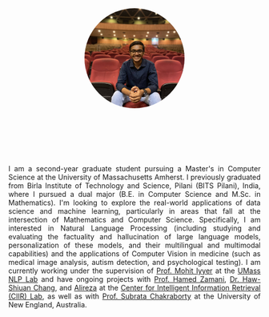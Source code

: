 <!-- Include Font Awesome CDN -->
<link href="https://cdnjs.cloudflare.com/ajax/libs/font-awesome/6.0.0-beta3/css/all.min.css" rel="stylesheet">

<!-- ![Picture](docs/assets/IMG_0450.JPG) -->
<img src="docs/assets/IMG_6547.jpg" style="border-radius: 50%; width: 200px; height: 200px; object-fit: cover; display: block; margin-left: auto; margin-right: auto;">
<!-- Icons with links -->
<div style="text-align: center; margin-top: 20px;">
  <a href="https://scholar.google.com/citations?user=wknj4_8AAAAJ&hl=en&authuser=1" target="_blank">
    <i class="fas fa-graduation-cap" style="font-size: 36px; margin-right: 20px;"></i>
  </a>

  <a href="https://github.com/06Anirudh24" target="_blank">
    <i class="fab fa-github" style="font-size: 36px; margin-right: 20px;"></i>
  </a>

  <a href="https://linkedin.com/in/anirudh-atmakuru-a8474b213" target="_blank">
    <i class="fab fa-linkedin" style="font-size: 36px; margin-right: 20px;"></i>
  </a>

  <a href="mailto:aatmakuru@umass.edu" target="_blank">
    <i class="fas fa-envelope" style="font-size: 36px; margin-right: 20px;"></i>
  </a>
</div>
  

<br> 
<br>
<div style="text-align: justify;">

I am a second-year graduate student pursuing a Master's in Computer Science at the University of Massachusetts Amherst. I previously graduated from Birla Institute of Technology and Science, Pilani (BITS Pilani), India, where I pursued a dual major (B.E. in Computer Science and M.Sc. in Mathematics). I'm looking to explore the real-world applications of data science and machine learning, particularly in areas that fall at the intersection of Mathematics and Computer Science. Specifically, I am interested in Natural Language Processing (including studying and evaluating the factuality and hallucination of large language models, personalization of these models, and their multilingual and multimodal capabilities) and the applications of Computer Vision in medicine (such as medical image analysis, autism detection, and psychological testing). I am currently working under the supervision of <a href="https://people.cs.umass.edu/~miyyer/">Prof. Mohit Iyyer</a> at the <a href="https://nlp.cs.umass.edu/">UMass NLP Lab</a> and have ongoing projects with <a href="https://groups.cs.umass.edu/zamani/?_gl=1%2Ajpaw2l%2A_gcl_au%2AMTA4MjUyNTEyMS4xNzIzMDI2NTc0%2A_ga%2AMTc3MDAzNjE5Mi4xNjkxMTYwNDcy%2A_ga_21RLS0L7EB%2AMTcyNzIzMDIyMS4zMDMuMC4xNzI3MjMwMjIyLjAuMC4w">Prof. Hamed Zamani</a>, <a href="https://ken77921.github.io/">Dr. Haw-Shiuan Chang</a>, and <a href="https://alirezasalemi7.github.io/">Alireza</a> at the <a href="https://ciir.cs.umass.edu/">Center for Intelligent Information Retrieval (CIIR) Lab</a>, as well as with <a href="https://www.une.edu.au/staff-profiles/science-and-technology/dr-subrata-chakraborty">Prof. Subrata Chakraborty</a> at the University of New England, Australia.

</div>








